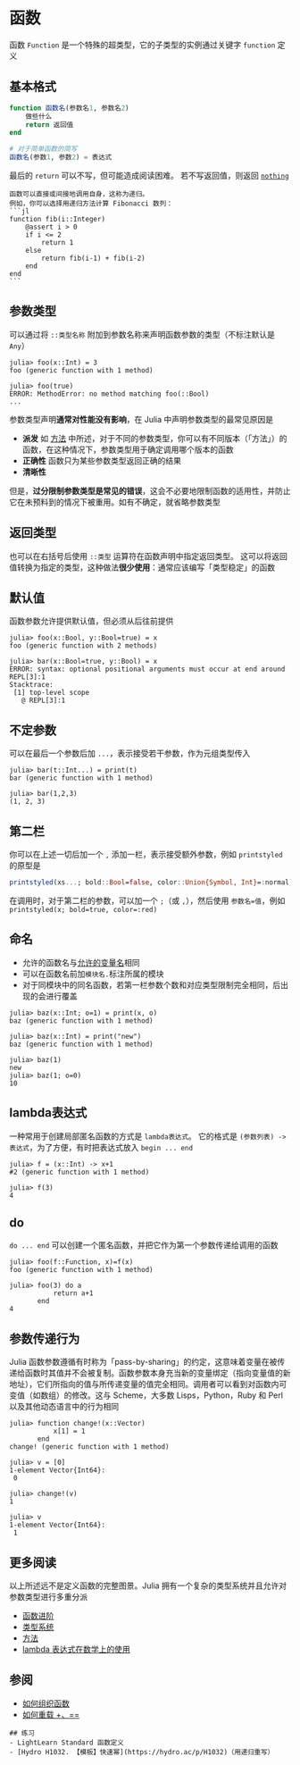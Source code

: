 # 函数
函数 `Function` 是一个特殊的超类型，它的子类型的实例通过关键字 `function` 定义

## 基本格式
```jl
function 函数名(参数名1, 参数名2)
    做些什么
    return 返回值
end

# 对于简单函数的简写
函数名(参数1, 参数2) = 表达式
```

最后的 `return` 可以不写，但可能造成阅读困难。
若不写返回值，则返回 [`nothing`](little_types.md#无)

``````check newbie
函数可以直接或间接地调用自身，这称为递归。
例如，你可以选择用递归方法计算 Fibonacci 数列：
```jl
function fib(i::Integer)
    @assert i > 0
    if i <= 2
        return 1
    else
        return fib(i-1) + fib(i-2)
    end
end
```

``````

## 参数类型
可以通过将 `::类型名称` 附加到参数名称来声明函数参数的类型（不标注默认是 `Any`）
```julia-repl
julia> foo(x::Int) = 3
foo (generic function with 1 method)

julia> foo(true)
ERROR: MethodError: no method matching foo(::Bool)
...
```

参数类型声明**通常对性能没有影响**，在 Julia 中声明参数类型的最常见原因是
* **派发** 如 [方法](method.md) 中所述，对于不同的参数类型，你可以有不同版本（「方法」）的函数，在这种情况下，参数类型用于确定调用哪个版本的函数
* **正确性** 函数只为某些参数类型返回正确的结果
* **清晰性**

但是，**过分限制参数类型是常见的错误**，这会不必要地限制函数的适用性，并防止它在未预料到的情况下被重用。如有不确定，就省略参数类型

## 返回类型
也可以在右括号后使用 `::类型` 运算符在函数声明中指定返回类型。 这可以将返回值转换为指定的类型，这种做法**很少使用**：通常应该编写「类型稳定」的函数

## 默认值
函数参数允许提供默认值，但必须从后往前提供
```julia-repl
julia> foo(x::Bool, y::Bool=true) = x
foo (generic function with 2 methods)

julia> bar(x::Bool=true, y::Bool) = x
ERROR: syntax: optional positional arguments must occur at end around REPL[3]:1
Stacktrace:
 [1] top-level scope
   @ REPL[3]:1
```

## 不定参数
可以在最后一个参数后加 `...`，表示接受若干参数，作为元组类型传入
```julia-repl
julia> bar(t::Int...) = print(t)
bar (generic function with 1 method)

julia> bar(1,2,3)
(1, 2, 3)
```

## 第二栏
你可以在上述一切后加一个 `,` 添加一栏，表示接受额外参数，例如 `printstyled` 的原型是
```jl
printstyled(xs...; bold::Bool=false, color::Union{Symbol, Int}=:normal)
```

在调用时，对于第二栏的参数，可以加一个 `;`（或 `,`），然后使用 `参数名=值`，例如 `printstyled(x; bold=true, color=:red)`

## 命名
- 允许的函数名与[允许的变量名](variable_basic.md#命名规范)相同
- 可以在函数名前加`模块名.`标注所属的模块
- 对于同模块中的同名函数，若第一栏参数个数和对应类型限制完全相同，后出现的会进行覆盖
```julia-repl
julia> baz(x::Int; o=1) = print(x, o)
baz (generic function with 1 method)

julia> baz(x::Int) = print("new")
baz (generic function with 1 method)

julia> baz(1)
new
julia> baz(1; o=0)
10
```

## lambda表达式
一种常用于创建局部匿名函数的方式是 `lambda表达式`。
它的格式是 `(参数列表) -> 表达式`，为了方便，有时把表达式放入 `begin ... end`
```julia-repl
julia> f = (x::Int) -> x+1
#2 (generic function with 1 method)

julia> f(3)
4
```

## do
`do ... end` 可以创建一个匿名函数，并把它作为第一个参数传递给调用的函数
```julia-repl
julia> foo(f::Function, x)=f(x)
foo (generic function with 1 method)

julia> foo(3) do a
           return a+1
       end
4
```

## 参数传递行为
Julia 函数参数遵循有时称为「pass-by-sharing」的约定，这意味着变量在被传递给函数时其值并不会被复制。函数参数本身充当新的变量绑定（指向变量值的新地址），它们所指向的值与所传递变量的值完全相同。调用者可以看到对函数内可变值（如数组）的修改。这与 Scheme，大多数 Lisps，Python，Ruby 和 Perl 以及其他动态语言中的行为相同
```julia-repl
julia> function change!(x::Vector)
           x[1] = 1
       end
change! (generic function with 1 method)

julia> v = [0]
1-element Vector{Int64}:
 0

julia> change!(v)
1

julia> v
1-element Vector{Int64}:
 1
```

## 更多阅读
以上所述远不是定义函数的完整图景。Julia 拥有一个复杂的类型系统并且允许对参数类型进行多重分派
- [函数进阶](../advanced/function.md)
- [类型系统](../advanced/typesystem.md)
- [方法](../advanced/method.md)
- [lambda 表达式在数学上的使用](https://www.luogu.com.cn/blog/t532/church-encoding-and-lam-cal)

## 参阅
- [如何组织函数](https://discourse.juliacn.com/t/topic/3190)
- [如何重载 +、==](https://discourse.juliacn.com/t/topic/5457)

```check newbie
## 练习
- LightLearn Standard 函数定义
- [Hydro H1032. 【模板】快速幂](https://hydro.ac/p/H1032)（用递归重写）
```

[^1]: https://docs.juliacn.com/latest/manual/functions/
